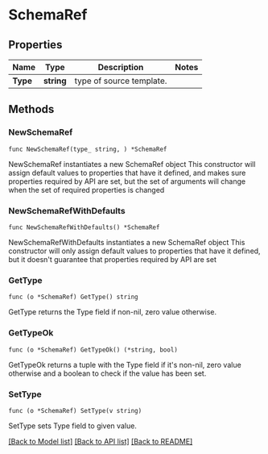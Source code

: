 # SchemaRef

## Properties

Name | Type | Description | Notes
------------ | ------------- | ------------- | -------------
**Type** | **string** | type of source template. | 

## Methods

### NewSchemaRef

`func NewSchemaRef(type_ string, ) *SchemaRef`

NewSchemaRef instantiates a new SchemaRef object
This constructor will assign default values to properties that have it defined,
and makes sure properties required by API are set, but the set of arguments
will change when the set of required properties is changed

### NewSchemaRefWithDefaults

`func NewSchemaRefWithDefaults() *SchemaRef`

NewSchemaRefWithDefaults instantiates a new SchemaRef object
This constructor will only assign default values to properties that have it defined,
but it doesn't guarantee that properties required by API are set

### GetType

`func (o *SchemaRef) GetType() string`

GetType returns the Type field if non-nil, zero value otherwise.

### GetTypeOk

`func (o *SchemaRef) GetTypeOk() (*string, bool)`

GetTypeOk returns a tuple with the Type field if it's non-nil, zero value otherwise
and a boolean to check if the value has been set.

### SetType

`func (o *SchemaRef) SetType(v string)`

SetType sets Type field to given value.



[[Back to Model list]](../README.md#documentation-for-models) [[Back to API list]](../README.md#documentation-for-api-endpoints) [[Back to README]](../README.md)


